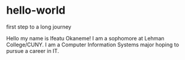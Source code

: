 # hello-world
first step to a long journey

Hello my name is Ifeatu Okaneme!
I am a sophomore at Lehman College/CUNY.
I am a Computer Information Systems major hoping to pursue a career in IT.
